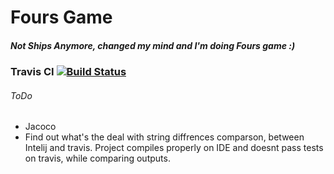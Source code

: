 # Fours Game
##### Not Ships Anymore, changed my mind and I'm doing Fours game :) 
### Travis CI                  [![Build Status](https://travis-ci.com/glonpl/Ships.svg?token=LpuJyLDJhg3xqjKJ2jBB&branch=master)](https://travis-ci.com/glonpl/Ships)


###### ToDo
* Jacoco
* Find out what's the deal with string diffrences comparson, between Intelij and travis. Project compiles properly on IDE and doesnt pass tests on travis, while comparing outputs.
